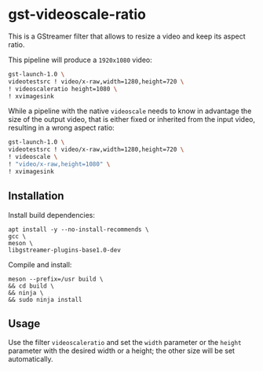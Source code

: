 
# gst-videoscale-ratio

This is a GStreamer filter that allows to resize a video and keep its aspect ratio.

This pipeline will produce a `1920x1080` video:
```sh
gst-launch-1.0 \
videotestsrc ! video/x-raw,width=1280,height=720 \
! videoscaleratio height=1080 \
! xvimagesink
```

While a pipeline with the native `videoscale` needs to know in advantage the size of the output video, that is either fixed or inherited from the input video, resulting in a wrong aspect ratio:
```sh
gst-launch-1.0 \
videotestsrc ! video/x-raw,width=1280,height=720 \
! videoscale \
! "video/x-raw,height=1080" \
! xvimagesink
```

## Installation

Install build dependencies:
```
apt install -y --no-install-recommends \
gcc \
meson \
libgstreamer-plugins-base1.0-dev
```

Compile and install:
```
meson --prefix=/usr build \
&& cd build \
&& ninja \
&& sudo ninja install
```

## Usage

Use the filter `videoscaleratio` and set the `width` parameter or the `height` parameter with the desired width or a height; the other size will be set automatically.
